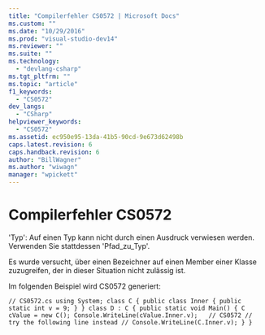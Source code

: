 ```yaml
---
title: "Compilerfehler CS0572 | Microsoft Docs"
ms.custom: ""
ms.date: "10/29/2016"
ms.prod: "visual-studio-dev14"
ms.reviewer: ""
ms.suite: ""
ms.technology: 
  - "devlang-csharp"
ms.tgt_pltfrm: ""
ms.topic: "article"
f1_keywords: 
  - "CS0572"
dev_langs: 
  - "CSharp"
helpviewer_keywords: 
  - "CS0572"
ms.assetid: ec950e95-13da-41b5-90cd-9e673d62498b
caps.latest.revision: 6
caps.handback.revision: 6
author: "BillWagner"
ms.author: "wiwagn"
manager: "wpickett"
---
```

# Compilerfehler CS0572
'Typ': Auf einen Typ kann nicht durch einen Ausdruck verwiesen werden. Verwenden Sie stattdessen 'Pfad\_zu\_Typ'.  
  
 Es wurde versucht, über einen Bezeichner auf einen Member einer Klasse zuzugreifen, der in dieser Situation nicht zulässig ist.  
  
 Im folgenden Beispiel wird CS0572 generiert:  
  
```  
// CS0572.cs using System; class C { public class Inner { public static int v = 9; } } class D : C { public static void Main() { C cValue = new C(); Console.WriteLine(cValue.Inner.v);   // CS0572 // try the following line instead // Console.WriteLine(C.Inner.v); } }  
```
